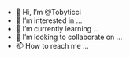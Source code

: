 - 👋 Hi, I’m @Tobyticci
- 👀 I’m interested in ...
- 🌱 I’m currently learning ...
- 💞️ I’m looking to collaborate on ...
- 📫 How to reach me ...

<!---
Tobyticci/Tobyticci is a ✨ special ✨ repository because its `README.md` (this file) appears on your GitHub profile.
You can click the Preview link to take a look at your changes.
--->
